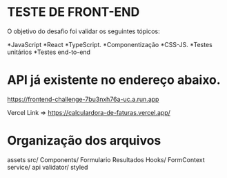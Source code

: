 # TESTE DE FRONT-END
O objetivo do desafio foi validar os seguintes tópicos:

*JavaScript
*React
*TypeScript.
*Componentização
*CSS-JS.
*Testes unitários
*Testes end-to-end

# API já existente no endereço abaixo. 
https://frontend-challenge-7bu3nxh76a-uc.a.run.app

Vercel Link => https://calculardora-de-faturas.vercel.app/


# Organização dos arquivos
assets  <!-- Banco de img utilizado na aplicação, mantive ela em PNG original por se tratar de uma aplicação com poucas features para carregar -->
src/
    Components/
        Formulario  <!-- Formulario onde o usuário insere os dados, que vão para Context/FormContext -->
        Resultados <!-- Resultados gerados em Hooks/FormContext-->
    Hooks/
        FormContext <!-- Requisições e tratamento da saída de dados do formulario, resultados vão para Components/Resultados -->
    service/
        api  <!-- Construção da base da API com axios -->
    validator/  <!-- formScheema que é usado em Components/Formulario -->
styled  <!-- Estilização através de styled-components para <Main> situada em App.tsx -->